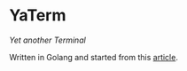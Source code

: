 # YaTerm

*Yet another Terminal*

Written in Golang and started from this [article](https://ishuah.com/2021/03/10/build-a-terminal-emulator-in-100-lines-of-go/).